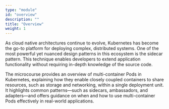 ```yaml
---
type: "module"
id: "overview"
description: ""
title: "Overview"
weight: 1
---
```



As cloud native architectures continue to evolve, Kubernetes has become the go-to platform for deploying complex, distributed systems. One of the most powerful yet nuanced design patterns in this ecosystem is the sidecar pattern. This technique enables developers to extend application functionality without requiring in-depth knowledge of the source code.


The microcourse provides an overview of multi-container Pods in Kubernetes, explaining how they enable closely coupled containers to share resources, such as storage and networking, within a single deployment unit. It highlights common patterns—such as sidecars, ambassadors, and adapters—and offers guidance on when and how to use multi-container Pods effectively in real-world applications.
